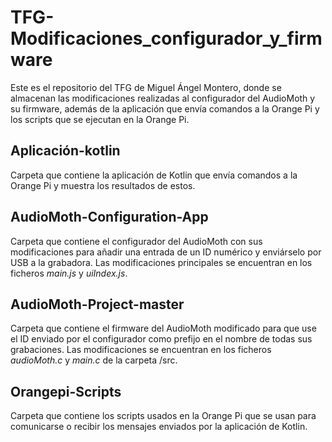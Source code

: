 # TFG-Modificaciones_configurador_y_firmware 

Este es el repositorio del TFG de Miguel Ángel Montero, donde se almacenan las modificaciones realizadas al configurador del AudioMoth y su firmware, además de la aplicación que envía comandos a la Orange Pi y los scripts que se ejecutan en la Orange Pi.

## Aplicación-kotlin

Carpeta que contiene la aplicación de Kotlin que envía comandos a la Orange Pi y muestra los resultados de estos.

## AudioMoth-Configuration-App

Carpeta que contiene el configurador del AudioMoth con sus modificaciones para añadir una entrada de un ID numérico y enviárselo por USB a la grabadora. Las modificaciones principales se encuentran en los ficheros *main.js* y *uiIndex.js*.

## AudioMoth-Project-master

Carpeta que contiene el firmware del AudioMoth modificado para que use el ID enviado por el configurador como prefijo en el nombre de todas sus grabaciones. Las modificaciones se encuentran en los ficheros *audioMoth.c* y *main.c* de la carpeta /src.

## Orangepi-Scripts

Carpeta que contiene los scripts usados en la Orange Pi que se usan para comunicarse o recibir los mensajes enviados por la aplicación de Kotlin.


